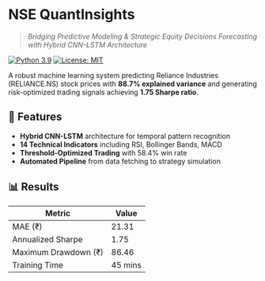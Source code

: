 
# NSE QuantInsights
>*Bridging Predictive Modeling & Strategic Equity Decisions*
>*Forecasting with Hybrid CNN-LSTM Architecture*

[![Python 3.9](https://img.shields.io/badge/python-3.9-blue.svg)]()
[![License: MIT](https://img.shields.io/badge/License-MIT-yellow.svg)]()

  

A robust machine learning system predicting Reliance Industries (RELIANCE.NS) stock prices with **88.7% explained variance** and generating risk-optimized trading signals achieving **1.75 Sharpe ratio**.

## 🚀 Features
- **Hybrid CNN-LSTM** architecture for temporal pattern recognition
- **14 Technical Indicators** including RSI, Bollinger Bands, MACD
- **Threshold-Optimized Trading** with 58.4% win rate
- **Automated Pipeline** from data fetching to strategy simulation

## 📊 Results
| Metric                | Value     |
|-----------------------|-----------|
| MAE (₹)               | 21.31     |
| Annualized Sharpe     | 1.75      |
| Maximum Drawdown (₹)  | 86.46     |
| Training Time         | 45 mins   |

